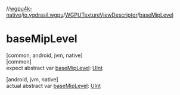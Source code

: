 //[wgpu4k-native](../../../index.md)/[io.ygdrasil.wgpu](../index.md)/[WGPUTextureViewDescriptor](index.md)/[baseMipLevel](base-mip-level.md)

# baseMipLevel

[common, android, jvm, native]\
[common]\
expect abstract var [baseMipLevel](base-mip-level.md): [UInt](https://kotlinlang.org/api/core/kotlin-stdlib/kotlin/-u-int/index.html)

[android, jvm, native]\
actual abstract var [baseMipLevel](base-mip-level.md): [UInt](https://kotlinlang.org/api/core/kotlin-stdlib/kotlin/-u-int/index.html)